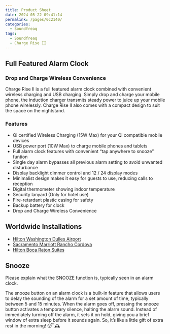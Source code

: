 ```yaml
---
title: Product Sheet
date: 2024-05-22 09:41:14
permalink: /pages/0c2140/
categories: 
  - Soundfreaq
tags: 
  - Soundfreaq
  - Charge Rise II
---
```


## Full Featured Alarm Clock

### Drop and Charge Wireless Convenience

Charge Rise II is a full featured alarm clock combined with convenient wireless charging and USB charging. Simply drop and charge your mobile phone, the induction charger transmits steady power to juice up your mobile phone wirelessly. Charge Rise II also comes with a compact design to suit the space on the nightstand.

### Features

- Qi certified Wireless Charging (15W Max) for your Qi compatible mobile devices
- USB power port (10W Max) to charge mobile phones and tablets
- Full alarm clock features with convenient “tap anywhere to snooze” funtion
- Single day alarm bypasses all previous alarm setting to avoid unwanted disturbance
- Display backlight dimmer control and 12 / 24 display modes
- Minimalist design makes it easy for guests to use, reducing calls to reception
- Digital thermometer showing indoor temperature
- Security lanyard (Only for hotel use)
- Fire-retardant plastic casing for safety
- Backup battery for clock
- Drop and Charge Wireless Convenience

## Worldwide Installations

- [Hilton Washington Dulles Airport](https://www.hilton.com/en/hotels/iadahhf-hilton-washington-dulles-airport/)
- [Sacramento Marriott Rancho Cordova](https://www.marriott.com/en-us/hotels/sacmc-sacramento-marriott-rancho-cordova/overview/)
- [Hilton Boca Raton Suites](https://hiltonboca.com/)

## Snooze

Please explain what the SNOOZE function is, typically seen in an alarm clock.

The snooze button on an alarm clock is a built-in feature that allows users to delay the sounding of the alarm for a set amount of time, typically between 5 and 15 minutes. When the alarm goes off, pressing the snooze button activates a temporary silence, halting the alarm sound. Instead of immediately turning off the alarm, it sets it on hold, giving you a brief window of extra sleep before it sounds again. So, it’s like a little gift of extra rest in the morning! 😴🕰️
